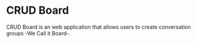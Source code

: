 # CRUD Board
CRUD Board is an web application that allows users to create conversation groups -We Call it Board-.
